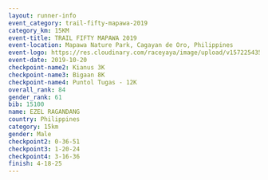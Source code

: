 ```yaml
---
layout: runner-info 
event_category: trail-fifty-mapawa-2019 
category_km: 15KM 
event-title: TRAIL FIFTY MAPAWA 2019 
event-location: Mapawa Nature Park, Cagayan de Oro, Philippines 
event-logo: https://res.cloudinary.com/raceyaya/image/upload/v1572254355/logo/trail-fifty-mapawa_fizjmb.jpg 
event-date: 2019-10-20 
checkpoint-name2: Kianus 3K 
checkpoint-name3: Bigaan 8K 
checkpoint-name4: Puntol Tugas - 12K 
overall_rank: 84
gender_rank: 61
bib: 15100
name: EZEL RAGANDANG
country: Philippines
category: 15km
gender: Male
checkpoint2: 0-36-51
checkpoint3: 1-20-24
checkpoint4: 3-16-36
finish: 4-18-25
---
```

